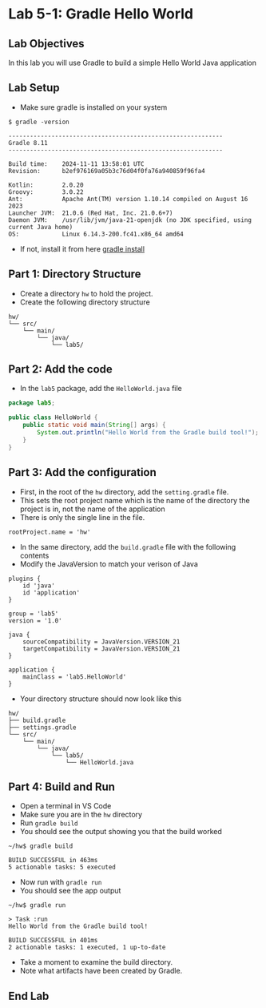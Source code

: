 # Lab 5-1: Gradle Hello World

## Lab Objectives

In this lab you will use Gradle to build a simple Hello World Java application

## Lab Setup

- Make sure gradle is installed on your system

```console
$ gradle -version

------------------------------------------------------------
Gradle 8.11
------------------------------------------------------------

Build time:    2024-11-11 13:58:01 UTC
Revision:      b2ef976169a05b3c76d04f0fa76a940859f96fa4

Kotlin:        2.0.20
Groovy:        3.0.22
Ant:           Apache Ant(TM) version 1.10.14 compiled on August 16 2023
Launcher JVM:  21.0.6 (Red Hat, Inc. 21.0.6+7)
Daemon JVM:    /usr/lib/jvm/java-21-openjdk (no JDK specified, using current Java home)
OS:            Linux 6.14.3-200.fc41.x86_64 amd64

```

- If not, install it from here [gradle install](https://gradle.org/install/)


## Part 1: Directory Structure

- Create a directory `hw` to hold the project.
- Create the following directory structure

```text
hw/
└── src/
    └── main/
        └── java/
            └── lab5/
```

## Part 2: Add the code

- In the `lab5` package, add the `HelloWorld.java` file

```java
package lab5;

public class HelloWorld {
    public static void main(String[] args) {
        System.out.println("Hello World from the Gradle build tool!");
    }
}
```

## Part 3: Add the configuration

- First, in the root of the `hw` directory, add the `setting.gradle` file.
- This sets the root project name which is the name of the directory the project is in, not the name of the application
- There is only the single line in the file.

```text
rootProject.name = 'hw'
```

- In the same directory, add the `build.gradle` file with the following contents
- Modify the JavaVersion to match your verison of Java

```text
plugins {
    id 'java'
    id 'application'
}

group = 'lab5'
version = '1.0'

java {
    sourceCompatibility = JavaVersion.VERSION_21
    targetCompatibility = JavaVersion.VERSION_21
}

application {
    mainClass = 'lab5.HelloWorld'
}

```

- Your directory structure should now look like this

```text
hw/
├── build.gradle
├── settings.gradle
└── src/
    └── main/
        └── java/
            └── lab5/
                └── HelloWorld.java
```

## Part 4: Build and Run

- Open a terminal in VS Code 
- Make sure you are in the `hw` directory
- Run `gradle build`
- You should see the output showing you that the build worked

```console
~/hw$ gradle build

BUILD SUCCESSFUL in 463ms
5 actionable tasks: 5 executed
```

- Now run with `gradle run`
- You should see the app output

```console
~/hw$ gradle run

> Task :run
Hello World from the Gradle build tool!

BUILD SUCCESSFUL in 401ms
2 actionable tasks: 1 executed, 1 up-to-date
```

- Take a moment to examine the build directory.
- Note what artifacts have been created by Gradle.


## End Lab